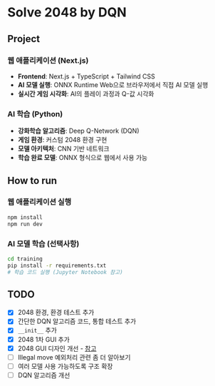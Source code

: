 # Solve 2048 by DQN

## Project

### 웹 애플리케이션 (Next.js)
- **Frontend**: Next.js + TypeScript + Tailwind CSS
- **AI 모델 실행**: ONNX Runtime Web으로 브라우저에서 직접 AI 모델 실행
- **실시간 게임 시각화**: AI의 플레이 과정과 Q-값 시각화

### AI 학습 (Python)
- **강화학습 알고리즘**: Deep Q-Network (DQN)
- **게임 환경**: 커스텀 2048 환경 구현
- **모델 아키텍처**: CNN 기반 네트워크
- **학습 완료 모델**: ONNX 형식으로 웹에서 사용 가능

## How to run

### 웹 애플리케이션 실행
```bash
npm install
npm run dev
```

### AI 모델 학습 (선택사항)
```bash
cd training
pip install -r requirements.txt
# 학습 코드 실행 (Jupyter Notebook 참고)
```

## TODO

- [x] 2048 환경, 환경 테스트 추가
- [x] 간단한 DQN 알고리즘 코드, 통합 테스트 추가
- [x] `__init__` 추가
- [x] 2048 1차 GUI 추가 
- [x] 2048 GUI 디자인 개선 - [참고](https://github.com/gabrielecirulli/2048)
- [ ] Illegal move 예외처리 관련 좀 더 알아보기
- [ ] 여러 모델 사용 가능하도록 구조 확장
- [ ] DQN 알고리즘 개선